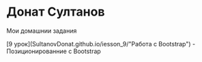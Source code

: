 # Донат Султанов
Мои домашнии задания

[9 урок](SultanovDonat.github.io/iesson_9/"Работа с Bootstrap") - Позиционированние с Bootstrap
